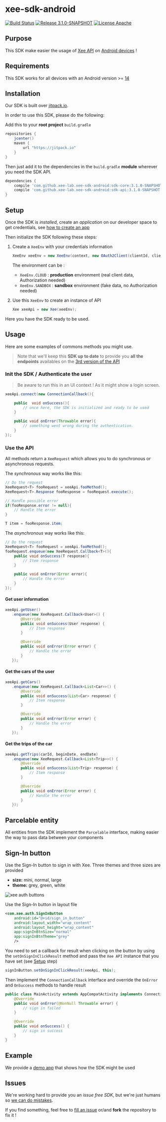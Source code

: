 # xee-sdk-android

[![Build Status](https://api.travis-ci.org/xee-lab/xee-sdk-android.svg?branch=master)](https://travis-ci.org/xee-lab/xee-sdk-android)
[![Release 3.1.0-SNAPSHOT](https://img.shields.io/badge/Version-3.1.0--SNAPSHOT-green.svg)](https://github.com/xee-lab/xee-sdk-android/releases/tag/3.1.0-SNAPSHOT)
[![License Apache](https://img.shields.io/badge/License-Apache%202-blue.svg)](./LICENSE)

## Purpose

This SDK make easier the usage of [Xee API](https://dev.xee.com/) on [Android devices](https://developer.android.com) !

## Requirements

This SDK works for all devices with an Android version >= [14](https://developer.android.com/reference/android/os/Build.VERSION_CODES.html#ICE_CREAM_SANDWICH)

## Installation

Our SDK is built over [jitpack.io](https://jitpack.io).

In order to use this SDK, please do the following:

Add this to your **root project** `build.gradle`

```groovy
repositories {
    jcenter()
    maven {
    	url "https://jitpack.io"
    }
}
```

Then just add it to the dependencies in the `build.gradle`  **module** wherever you need the SDK API.

```groovy
dependencies {
    compile 'com.github.xee-lab.xee-sdk-android:sdk-core:3.1.0-SNAPSHOT'
    compile 'com.github.xee-lab.xee-sdk-android:sdk-api:3.1.0-SNAPSHOT'
}
```

## Setup

Once the SDK is *installed*, create an *application* on our developer space to get credentials, see [how to create an app](https://github.com/xee-lab/xee-api-docs/tree/master/setup)

Then initialize the SDK following these steps:

1. Create a `XeeEnv` with your credentials information

	```java
	XeeEnv xeeEnv = new XeeEnv(context, new OAuth2Client(clientId, clientSecret, redirectUri), 60, 60, environment);
	```
	
	The environment can be : 
	
	- `XeeEnv.CLOUD` : **production** environment (real client data, Authorization needed)
	- `XeeEnv.SANDBOX` : **sandbox** environment (fake data, no Authorization needed)

2. Use this `XeeEnv` to create an instance of API

	```java
	Xee xeeApi = new Xee(xeeEnv);
	```

Here you have the SDK ready to be used.

## Usage

Here are some examples of commons methods you might use.

> Note that we'll keep this **SDK up to date** to provide you **all the endpoints** availables on the [3rd version of the API](https://github.com/xee-lab/xee-api-docs/tree/master/api/api/v3)

### Init the SDK / Authenticate the user

> Be aware to run this in an UI context ! As it might show a login screen.

```java
xeeApi.connect(new ConnectionCallback(){

    public  void onSuccess(){
        // once here, the SDK is initialized and ready to be used
    }

    public void onError(Throwable error){
        // something went wrong during the authentication.
    }
});
```

### Use the API

All methods return a `XeeRequest` which allows you to do synchronous or asynchronous requests.

The *synchronous* way works like this:

```java
// Do the request
XeeRequest<T> fooRequest = xeeApi.fooMethod();
XeeRequest<T>.Response fooResponse = fooRequest.execute();

// Handle possible error
if(fooResponse.error != null){
    // Handle the error
}

T item = fooResponse.item;
```

The *asynchronous* way works like this:

```java
// Do the request
XeeRequest<T> fooRequest = xeeApi.fooMethod();
fooRequest.enqueue(new XeeRequest.Callback<T>(){
    public void onSuccess(T response){
        // Item response
    }

    public void onError(Error error){
        // Handle the error
    }
});

```

#### Get user information

```java
xeeApi.getUser()
   .enqueue(new XeeRequest.Callback<User>() {
       @Override
       public void onSuccess(User response) {
           // Item response
       }

       @Override
       public void onError(Error error) {
           // Handle the error
       }
   });
```

#### Get the cars of the user

```java
xeeApi.getCars()
   .enqueue(new XeeRequest.Callback<List<Car>>() {
       @Override
       public void onSuccess(List<Car> response) {
           // Item response
       }

       @Override
       public void onError(Error error) {
           // Handle the error
       }
   });
```

#### Get the trips of the car

```java
xeeApi.getTrips(carId, beginDate, endDate)
   .enqueue(new XeeRequest.Callback<List<Trip>>() {
       @Override
       public void onSuccess(List<Trip> response) {
           // Item response
       }

       @Override
       public void onError(Error error) {
           // Handle the error
       }
   });
```

## Parcelable entity

All entities from the SDK implement the `Parcelable` interface, making easier the way to pass data between your components

## Sign-In button

Use the Sign-In button to sign in with Xee. Three themes and three sizes are provided 

- **size:** mini, normal, large
- **theme:** grey, green, white


![xee auth buttons](./sign_in_buttons.png)

Use the Sign-In button in layout file

```xml
<com.xee.auth.SignInButton
    android:id="@+id/sign_in_button"
    android:layout_width="wrap_content"
    android:layout_height="wrap_content"
    app:signInBtnSize="normal"
    app:signInBtnTheme="grey"
    />
```

You need to set a callback for result when clicking on the button by using the `setOnSignInClickResult` method and pass the `Xee API` instance that you have set (see [Setup](#setup) step)

```java
signInButton.setOnSignInClickResult(xeeApi, this);
```

Then implement the `ConnectionCallback` interface and override the `OnError` and `OnSuccess` methods to handle result

```java
public class MainActivity extends AppCompatActivity implements ConnectionCallback {
	@Override
    public void onError(@NonNull Throwable error) {
        // sign in failed
    }

    @Override
    public void onSuccess() {
        // sign in success
    }
}
```

## Example

We provide a [demo app](app) that shows how the SDK might be used

## Issues

We're working hard to provide you an *issue free SDK*, but we're just humans so [we can do mistakes](http://i.giphy.com/RFDXes97gboYg.gif).

If you find something, feel free to [fill an issue](https://github.com/xee-lab/xee-sdk-android/issues) or/and **fork** the repository to fix it !